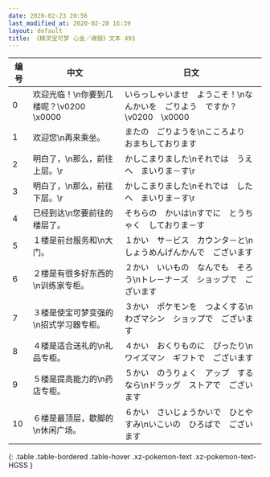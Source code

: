 ```yaml
---
date: 2020-02-23 20:56
last_modified_at: 2020-02-28 16:39
layout: default
title: 《精灵宝可梦 心金／魂银》文本 493
---
```

| 编号 | 中文 | 日文 |
| ---- | ---- | ---- |
| 0 | 欢迎光临！\n你要到几楼呢？\v0200　\x0000 | いらっしゃいませ　ようこそ！\nなんかいを　ごりよう　ですか？\v0200　\x0000 |
| 1 | 欢迎您\n再来乘坐。 | またの　ごりようを\nこころより　おまちしております |
| 2 | 明白了，\n那么，前往上层。\r | かしこまりました\nそれでは　うえへ　まいりま－す\r |
| 3 | 明白了，\n那么，前往下层。\r | かしこまりました\nそれでは　したへ　まいりま－す\r |
| 4 | 已经到达\n您要前往的楼层了。 | そちらの　かいは\nすでに　とうちゃく　しておりま－す |
| 5 | １楼是前台服务和\n大门。 | １かい　サ－ビス　カウンタ－と\nしょうめんげんかんで　ございます |
| 6 | ２楼是有很多好东西的\n训练家专柜。 | ２かい　いいもの　なんでも　そろう\nトレ－ナ－ズ　ショップで　ございます |
| 7 | ３楼是使宝可梦变强的\n招式学习器专柜。 | ３かい　ポケモンを　つよくする\nわざマシン　ショップで　ございます |
| 8 | ４楼是适合送礼的\n礼品专柜。 | ４かい　おくりものに　ぴったり\nワイズマン　ギフトで　ございます |
| 9 | ５楼是提高能力的\n药店专柜。 | ５かい　のうりょく　アップ　するなら\nドラッグ　ストアで　ございます |
| 10 | ６楼是最顶层，歇脚的\n休闲广场。 | ６かい　さいじょうかいで　ひとやすみ\nいこいの　ひろばで　ございます |
{: .table .table-bordered .table-hover .xz-pokemon-text .xz-pokemon-text-HGSS }